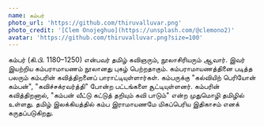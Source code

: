 ```yaml
---
name: கம்பர்
photo_url: 'https://github.com/thiruvalluvar.png'
photo_credit: '[Clem Onojeghuo](https://unsplash.com/@clemono2)'
avatar: 'https://github.com/thiruvalluvar.png?size=100'
---
```


கம்பர் (கி.பி. 1180–1250) என்பவர் தமிழ் கவிஞரும், நூலாசிரியரும் ஆவார். இவர் இயற்றிய கம்பராமாயணம் நூலானது புகழ் பெற்றதாகும். கம்பராமாயணத்தினை படித்த பலரும் கம்பரின் கவித்திறனைப் பாராட்டியுள்ளார்கள். கம்பருக்கு "கல்வியிற் பெரியோன் கம்பன்", "கவிச்சக்ரவர்த்தி" போன்ற பட்டங்களை சூட்டியுள்ளனர். கம்பரின் கவித்திறனால், "கம்பன் வீட்டு கட்டுத் தறியும் கவி பாடும்" என்ற முதுமொழி தமிழில் உள்ளது. தமிழ் இலக்கியத்தில் கம்ப இராமாயணமே மிகப்பெரிய இதிகாசம் எனக் கருதப்படுகிறது.